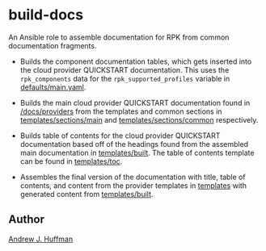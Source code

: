 # build-docs

An Ansible role to assemble documentation for RPK from common documentation fragments.

* Builds the component documentation tables, which gets inserted into the cloud provider QUICKSTART documentation.  This uses the `rpk_components` data for the `rpk_supported_profiles` variable in [defaults/main.yaml](defaults/main.yaml).

* Builds the main cloud provider QUICKSTART documentation found in [/docs/providers](../../../docs/providers) from the templates and common sections in [templates/sections/main](templates/sections/main) and [templates/sections/common](templates/sections/common) respectively.

* Builds table of contents for the cloud provider QUICKSTART documentation based off of the headings found from the assembled main documentation in [templates/built](templates/built).  The table of contents template can be found in [templates/toc](templates/toc/toc.md.j2).

* Assembles the final version of the documentation with title, table of contents, and content from the provider templates in [templates](templates) with generated content from [templates/built](templates/built).


## Author

[Andrew J. Huffman](mailto:ahuffman@vmware.com)
